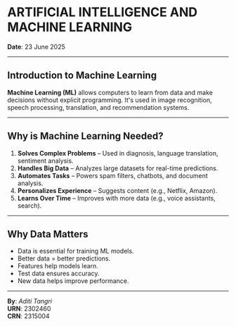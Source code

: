 # ARTIFICIAL INTELLIGENCE AND MACHINE LEARNING  
**Date**: 23 June 2025  

---

## Introduction to Machine Learning

**Machine Learning (ML)** allows computers to learn from data and make decisions without explicit programming. It's used in image recognition, speech processing, translation, and recommendation systems.

---

## Why is Machine Learning Needed?

1. **Solves Complex Problems** – Used in diagnosis, language translation, sentiment analysis.  
2. **Handles Big Data** – Analyzes large datasets for real-time predictions.  
3. **Automates Tasks** – Powers spam filters, chatbots, and document analysis.  
4. **Personalizes Experience** – Suggests content (e.g., Netflix, Amazon).  
5. **Learns Over Time** – Improves with more data (e.g., voice assistants, search).

---

## Why Data Matters

- Data is essential for training ML models.  
- Better data = better predictions.  
- Features help models learn.  
- Test data ensures accuracy.  
- New data helps improve performance.

---

**By**: *Aditi Tangri*  
**URN**: 2302460  
**CRN**: 2315004

